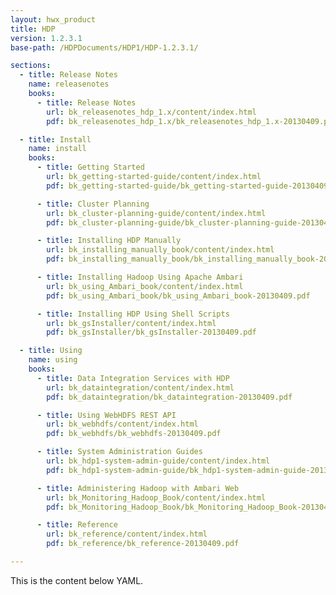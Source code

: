 ```yaml
---
layout: hwx_product
title: HDP
version: 1.2.3.1
base-path: /HDPDocuments/HDP1/HDP-1.2.3.1/

sections:
  - title: Release Notes
    name: releasenotes
    books:
      - title: Release Notes
        url: bk_releasenotes_hdp_1.x/content/index.html
        pdf: bk_releasenotes_hdp_1.x/bk_releasenotes_hdp_1.x-20130409.pdf

  - title: Install
    name: install
    books:
      - title: Getting Started
        url: bk_getting-started-guide/content/index.html
        pdf: bk_getting-started-guide/bk_getting-started-guide-20130409.pdf

      - title: Cluster Planning
        url: bk_cluster-planning-guide/content/index.html
        pdf: bk_cluster-planning-guide/bk_cluster-planning-guide-20130409.pdf

      - title: Installing HDP Manually
        url: bk_installing_manually_book/content/index.html
        pdf: bk_installing_manually_book/bk_installing_manually_book-20130409.pdf

      - title: Installing Hadoop Using Apache Ambari
        url: bk_using_Ambari_book/content/index.html
        pdf: bk_using_Ambari_book/bk_using_Ambari_book-20130409.pdf

      - title: Installing HDP Using Shell Scripts
        url: bk_gsInstaller/content/index.html
        pdf: bk_gsInstaller/bk_gsInstaller-20130409.pdf

  - title: Using
    name: using
    books:
      - title: Data Integration Services with HDP
        url: bk_dataintegration/content/index.html
        pdf: bk_dataintegration/bk_dataintegration-20130409.pdf

      - title: Using WebHDFS REST API
        url: bk_webhdfs/content/index.html
        pdf: bk_webhdfs/bk_webhdfs-20130409.pdf

      - title: System Administration Guides
        url: bk_hdp1-system-admin-guide/content/index.html
        pdf: bk_hdp1-system-admin-guide/bk_hdp1-system-admin-guide-20130409.pdf

      - title: Administering Hadoop with Ambari Web	
        url: bk_Monitoring_Hadoop_Book/content/index.html
        pdf: bk_Monitoring_Hadoop_Book/bk_Monitoring_Hadoop_Book-20130409.pdf

      - title: Reference
        url: bk_reference/content/index.html
        pdf: bk_reference/bk_reference-20130409.pdf

---
```


This is the content below YAML.
